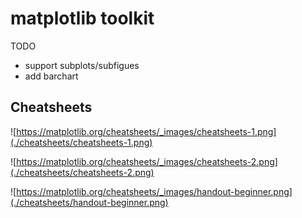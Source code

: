 # matplotlib toolkit

TODO

- support subplots/subfigues
- add barchart

## Cheatsheets

![https://matplotlib.org/cheatsheets/_images/cheatsheets-1.png](./cheatsheets/cheatsheets-1.png)

![https://matplotlib.org/cheatsheets/_images/cheatsheets-2.png](./cheatsheets/cheatsheets-2.png)

![https://matplotlib.org/cheatsheets/_images/handout-beginner.png](./cheatsheets/handout-beginner.png)
